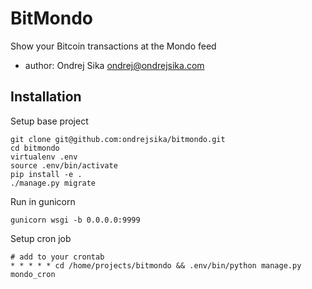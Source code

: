# BitMondo

Show your Bitcoin transactions at the Mondo feed

- author: Ondrej Sika <ondrej@ondrejsika.com>


## Installation

Setup base project

    git clone git@github.com:ondrejsika/bitmondo.git
    cd bitmondo
    virtualenv .env
    source .env/bin/activate
    pip install -e .
    ./manage.py migrate
    
Run in gunicorn

    gunicorn wsgi -b 0.0.0.0:9999

Setup cron job

    # add to your crontab
    * * * * * cd /home/projects/bitmondo && .env/bin/python manage.py mondo_cron
